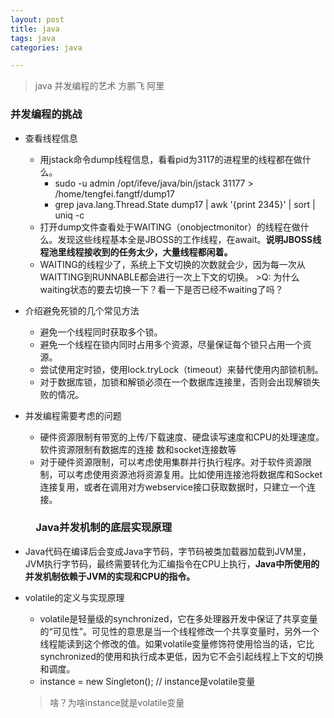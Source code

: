 ```yaml
---
layout: post
title: java
tags: java
categories: java

---
```


> java 并发编程的艺术  方鹏飞 阿里

### 并发编程的挑战

- 查看线程信息

  - 用jstack命令dump线程信息，看看pid为3117的进程里的线程都在做什么。
    - sudo -u admin /opt/ifeve/java/bin/jstack 31177 > /home/tengfei.fangtf/dump17
    - grep java.lang.Thread.State dump17 | awk '{print $2$3$4$5}' | sort | uniq -c
  - 打开dump文件查看处于WAITING（onobjectmonitor）的线程在做什么。发现这些线程基本全是JBOSS的工作线程，在await。**说明JBOSS线程池里线程接收到的任务太少，大量线程都闲着。**
  - WAITING的线程少了，系统上下文切换的次数就会少，因为每一次从WAITTING到RUNNABLE都会进行一次上下文的切换。 >Q: 为什么 waiting状态的要去切换一下？看一下是否已经不waiting了吗？

- 介绍避免死锁的几个常见方法

  - 避免一个线程同时获取多个锁。
  - 避免一个线程在锁内同时占用多个资源，尽量保证每个锁只占用一个资源。
  - 尝试使用定时锁，使用lock.tryLock（timeout）来替代使用内部锁机制。
  - 对于数据库锁，加锁和解锁必须在一个数据库连接里，否则会出现解锁失败的情况。

- 并发编程需要考虑的问题

  - 硬件资源限制有带宽的上传/下载速度、硬盘读写速度和CPU的处理速度。软件资源限制有数据库的连接
    数和socket连接数等
  - 对于硬件资源限制，可以考虑使用集群并行执行程序。对于软件资源限制，可以考虑使用资源池将资源复用。比如使用连接池将数据库和Socket连接复用，或者在调用对方webservice接口获取数据时，只建立一个连接。

  ### 　Java并发机制的底层实现原理

- Java代码在编译后会变成Java字节码，字节码被类加载器加载到JVM里，JVM执行字节码，最终需要转化为汇编指令在CPU上执行，**Java中所使用的并发机制依赖于JVM的实现和CPU的指令。**

- volatile的定义与实现原理

  - volatile是轻量级的synchronized，它在多处理器开发中保证了共享变量的“可见性”。可见性的意思是当一个线程修改一个共享变量时，另外一个线程能读到这个修改的值。如果volatile变量修饰符使用恰当的话，它比synchronized的使用和执行成本更低，因为它不会引起线程上下文的切换和调度。
  - instance = new Singleton(); // instance是volatile变量  
  >啥？为啥instance就是volatile变量